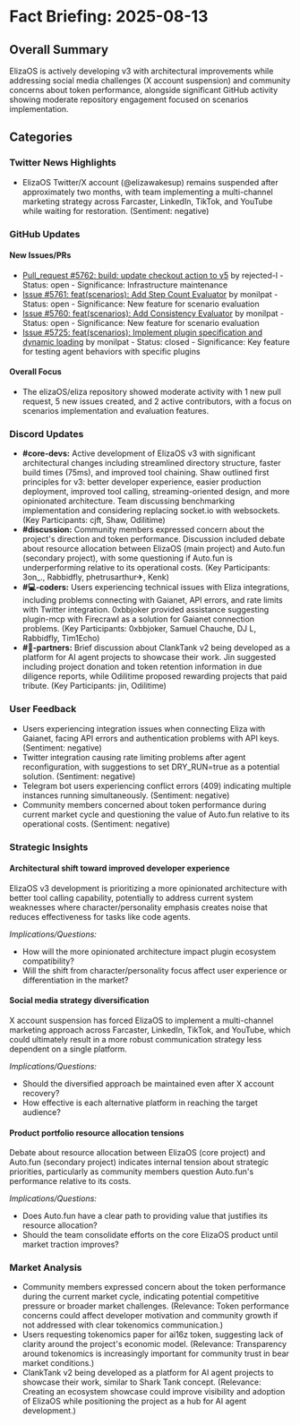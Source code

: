 # Fact Briefing: 2025-08-13

## Overall Summary
ElizaOS is actively developing v3 with architectural improvements while addressing social media challenges (X account suspension) and community concerns about token performance, alongside significant GitHub activity showing moderate repository engagement focused on scenarios implementation.

## Categories

### Twitter News Highlights
- ElizaOS Twitter/X account (@elizawakesup) remains suspended after approximately two months, with team implementing a multi-channel marketing strategy across Farcaster, LinkedIn, TikTok, and YouTube while waiting for restoration. (Sentiment: negative)

### GitHub Updates

#### New Issues/PRs
- [Pull_request #5762: build: update checkout action to v5](https://github.com/elizaOS/eliza/pull/5762) by rejected-l - Status: open - Significance: Infrastructure maintenance
- [Issue #5761: feat(scenarios): Add Step Count Evaluator](https://github.com/elizaOS/eliza/issues/5761) by monilpat - Status: open - Significance: New feature for scenario evaluation
- [Issue #5760: feat(scenarios): Add Consistency Evaluator](https://github.com/elizaOS/eliza/issues/5760) by monilpat - Status: open - Significance: New feature for scenario evaluation
- [Issue #5725: feat(scenarios): Implement plugin specification and dynamic loading](https://github.com/elizaOS/eliza/issues/5725) by monilpat - Status: closed - Significance: Key feature for testing agent behaviors with specific plugins

#### Overall Focus
- The elizaOS/eliza repository showed moderate activity with 1 new pull request, 5 new issues created, and 2 active contributors, with a focus on scenarios implementation and evaluation features.

### Discord Updates
- **#core-devs:** Active development of ElizaOS v3 with significant architectural changes including streamlined directory structure, faster build times (75ms), and improved tool chaining. Shaw outlined first principles for v3: better developer experience, easier production deployment, improved tool calling, streaming-oriented design, and more opinionated architecture. Team discussing benchmarking implementation and considering replacing socket.io with websockets. (Key Participants: cjft, Shaw, Odilitime)
- **#discussion:** Community members expressed concern about the project's direction and token performance. Discussion included debate about resource allocation between ElizaOS (main project) and Auto.fun (secondary project), with some questioning if Auto.fun is underperforming relative to its operational costs. (Key Participants: 3on_., Rabbidfly, phetrusarthur✈, Kenk)
- **#💻-coders:** Users experiencing technical issues with Eliza integrations, including problems connecting with Gaianet, API errors, and rate limits with Twitter integration. 0xbbjoker provided assistance suggesting plugin-mcp with Firecrawl as a solution for Gaianet connection problems. (Key Participants: 0xbbjoker, Samuel Chauche, DJ L, Rabbidfly, Tim1Echo)
- **#🥇-partners:** Brief discussion about ClankTank v2 being developed as a platform for AI agent projects to showcase their work. Jin suggested including project donation and token retention information in due diligence reports, while Odilitime proposed rewarding projects that paid tribute. (Key Participants: jin, Odilitime)

### User Feedback
- Users experiencing integration issues when connecting Eliza with Gaianet, facing API errors and authentication problems with API keys. (Sentiment: negative)
- Twitter integration causing rate limiting problems after agent reconfiguration, with suggestions to set DRY_RUN=true as a potential solution. (Sentiment: negative)
- Telegram bot users experiencing conflict errors (409) indicating multiple instances running simultaneously. (Sentiment: negative)
- Community members concerned about token performance during current market cycle and questioning the value of Auto.fun relative to its operational costs. (Sentiment: negative)

### Strategic Insights

#### Architectural shift toward improved developer experience
ElizaOS v3 development is prioritizing a more opinionated architecture with better tool calling capability, potentially to address current system weaknesses where character/personality emphasis creates noise that reduces effectiveness for tasks like code agents.

*Implications/Questions:*
  - How will the more opinionated architecture impact plugin ecosystem compatibility?
  - Will the shift from character/personality focus affect user experience or differentiation in the market?

#### Social media strategy diversification
X account suspension has forced ElizaOS to implement a multi-channel marketing approach across Farcaster, LinkedIn, TikTok, and YouTube, which could ultimately result in a more robust communication strategy less dependent on a single platform.

*Implications/Questions:*
  - Should the diversified approach be maintained even after X account recovery?
  - How effective is each alternative platform in reaching the target audience?

#### Product portfolio resource allocation tensions
Debate about resource allocation between ElizaOS (core project) and Auto.fun (secondary project) indicates internal tension about strategic priorities, particularly as community members question Auto.fun's performance relative to its costs.

*Implications/Questions:*
  - Does Auto.fun have a clear path to providing value that justifies its resource allocation?
  - Should the team consolidate efforts on the core ElizaOS product until market traction improves?

### Market Analysis
- Community members expressed concern about the token performance during the current market cycle, indicating potential competitive pressure or broader market challenges. (Relevance: Token performance concerns could affect developer motivation and community growth if not addressed with clear tokenomics communication.)
- Users requesting tokenomics paper for ai16z token, suggesting lack of clarity around the project's economic model. (Relevance: Transparency around tokenomics is increasingly important for community trust in bear market conditions.)
- ClankTank v2 being developed as a platform for AI agent projects to showcase their work, similar to Shark Tank concept. (Relevance: Creating an ecosystem showcase could improve visibility and adoption of ElizaOS while positioning the project as a hub for AI agent development.)